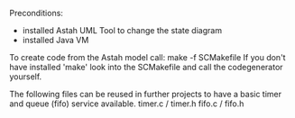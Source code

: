 Preconditions:
- installed Astah UML Tool to change the state diagram
- installed Java VM

To create code from the Astah model call: make -f SCMakefile
If you don't have installed 'make' look into the SCMakefile and
call the codegenerator yourself.

The following files can be reused in further projects
to have a basic timer and queue (fifo) service available.
timer.c / timer.h
fifo.c / fifo.h

